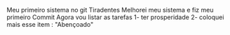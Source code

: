 Meu primeiro sistema no git Tiradentes
Melhorei meu sistema e fiz meu primeiro Commit
Agora vou listar as tarefas 
1- ter prosperidade
2- coloquei mais esse item : "Abençoado"